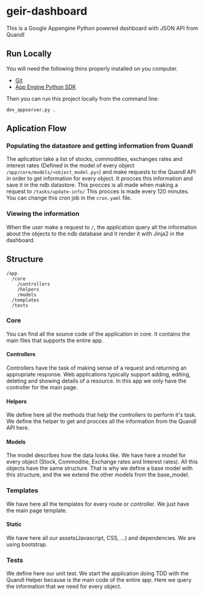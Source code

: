 # geir-dashboard

This is a Google Appengine Python powered dashboard with JSON API from Quandl

## Run Locally

You will need the following thins properly installed on you computer.
- [Git](http://git-scm.com)
- [ App Engine Python SDK](https://cloud.google.com/appengine/downloads)

Then you can run this project locally from the command line:
```
dev_appserver.py .
```

## Aplication Flow
### Populating the datastore and getting information from Quandl
The aplication take a list of stocks, commodities, exchanges rates and interest rates (Defined in the model of every object `/app/core/models/<object_model.py>`)
and make requests to the Quandl API in order to get information for every object. It procces this information
and save it in the ndb datastore. This procces is all made when making a request to `/tasks/update-info/`
This procces is made every 120 minutes. You can change this cron job in the `cron.yaml` file.
### Viewing the information
When the user make a request to `/`, the application query all the information about the objects to the ndb database
and it render it with Jinja2 in the dashboard.

## Structure
```
/app
  /core
    /controllers
    /helpers
    /models
  /templates
  /tests
```
### Core
You can find all the source code of the application in core. It contains the main files that supports the entire app.

#### Controllers
Controllers have the task of making sense of a request and returning an appropriate response.
Web applications typically support adding, editing, deleting and showing details of a resource.
In this app we only have the controller for the main page.

#### Helpers
We define here all the methods that help the controllers to perform it's task. 
We define the helper to get and procces all the information from the Quandl API here.

#### Models
The model describes how the data looks like. We have here a model for every object (Stock, Commoditie, Exchange rates and Interest rates).
All this objects have the same structure. That is why we define a base model with this structure, and the we extend the other models from the base_model.

### Templates
We have here all the templates for every route or controller. We just have the main page template.

#### Static
We have here all our assets(Javascript, CSS, ...) and dependencies. We are using bootstrap.

### Tests
We define here our unit test. We start the application doing TDD with the Quandl Helper because is the main code of the entire app. Here we query the information that we need for every object.

